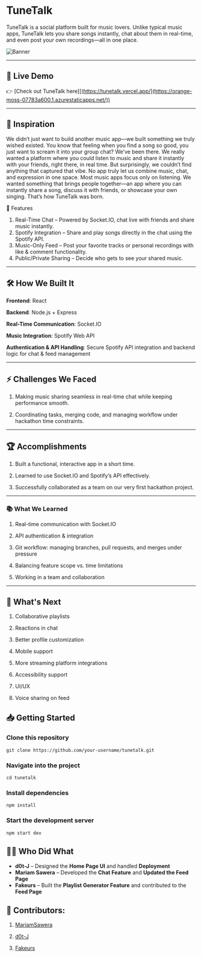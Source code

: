 # TuneTalk

TuneTalk is a social platform built for music lovers. Unlike typical music apps, TuneTalk lets you share songs instantly, chat about them in real-time, and even post your own recordings—all in one place.

![Banner](https://github.com/MariamSawera/MUSIX/blob/main/TuneTalk/src/assets/banner.png?raw=true)

---

## 🔗 Live Demo

👉 [Check out TuneTalk here][(https://tunetalk.vercel.app/](https://orange-moss-07783a600.1.azurestaticapps.net/))  

---


## 🚀 Inspiration
We didn’t just want to build another music app—we built something we truly wished existed. You know that feeling when you find a song so good, you just want to scream it into your group chat? We’ve been there.
We really wanted a platform where you could listen to music and share it instantly with your friends, right there, in real time. But surprisingly, we couldn’t find anything that captured that vibe. No app truly let us combine music, chat, and expression in one space.
Most music apps focus only on listening. We wanted something that brings people together—an app where you can instantly share a song, discuss it with friends, or showcase your own singing. That’s how TuneTalk was born.

🎵 Features
1. Real-Time Chat – Powered by Socket.IO, chat live with friends and share music instantly.
2. Spotify Integration – Share and play songs directly in the chat using the Spotify API.
3. Music-Only Feed – Post your favorite tracks or personal recordings with like & comment functionality.
4. Public/Private Sharing – Decide who gets to see your shared music.

---

## 🛠️ How We Built It

**Frontend**: React

**Backend**: Node.js + Express

**Real-Time Communication**: Socket.IO

**Music Integration**: Spotify Web API

**Authentication & API Handling**: Secure Spotify API integration and backend logic for chat & feed management

---

## ⚡ Challenges We Faced

1. Making music sharing seamless in real-time chat while keeping performance smooth.

2. Coordinating tasks, merging code, and managing workflow under hackathon time constraints.

---

## 🏆 Accomplishments

1. Built a functional, interactive app in a short time.

2. Learned to use Socket.IO and Spotify’s API effectively.

3. Successfully collaborated as a team on our very first hackathon project.

---

### 📚 What We Learned

1. Real-time communication with Socket.IO

2. API authentication & integration

3. Git workflow: managing branches, pull requests, and merges under pressure

4. Balancing feature scope vs. time limitations

5. Working in a team and collaboration

   

---

## 🔮 What's Next

1. Collaborative playlists

2. Reactions in chat

3. Better profile customization

4. Mobile support

5. More streaming platform integrations

6. Accessibility support

7. UI/UX

8. Voice sharing on feed 


## 📥 Getting Started

### Clone this repository
```
git clone https://github.com/your-username/tunetalk.git
```

### Navigate into the project
```
cd tunetalk
```

### Install dependencies
```
npm install
```

### Start the development server
```
npm start dev
```

## 👩‍💻 Who Did What

- **d0t-J** – Designed the **Home Page UI** and handled **Deployment**  
- **Mariam Sawera** – Developed the **Chat Feature** and **Updated the Feed Page**  
- **Fakeurs** – Built the **Playlist Generator Feature** and contributed to the **Feed Page**


## 👥 Contributors:

1. <a href="https://github.com/MariamSawera">MariamSawera</a>  

2. <a href="https://github.com/d0t-J">d0t-J</a>    

3. <a href="https://github.com/Fakeurs">Fakeurs</a> 

